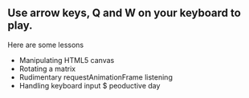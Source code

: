 ## Use arrow keys, Q and W on your keyboard to play.


Here are some lessons

* Manipulating HTML5 canvas
* Rotating a matrix
* Rudimentary requestAnimationFrame listening
* Handling keyboard input 
$ peoductive day
